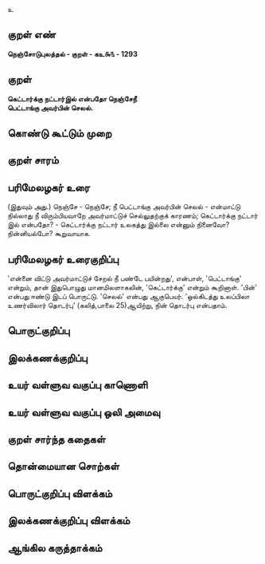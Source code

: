 உ

## குறள் எண் 

**நெஞ்சோடுபுலத்தல் - குறள் - கஉ௯௩ - 1293**

## குறள் 

**கெட்டார்க்கு நட்டார்இல் என்பதோ நெஞ்சேநீ  
பெட்டாங்கு அவர்பின் செலல்.** 

## கொண்டு கூட்டும் முறை


## குறள் சாரம் 


## பரிமேலழகர் உரை

(இதுவும் அது.) நெஞ்சே - நெஞ்சே; நீ பெட்டாங்கு அவர்பின் செலல் - என்மாட்டு நில்லாது நீ விரும்பியவாறே அவர்மாட்டுச் செல்லுதற்குக் காரணம்; கெட்டார்க்கு நட்டார் இல் என்பதோ? - கெட்டார்க்கு நட்டார் உலகத்து இல்லை என்னும் நினைவோ? நின்னியல்போ? கூறுவாயாக.

## பரிமேலழகர் உரைகுறிப்பு   

'என்னை விட்டு அவர்மாட்டுச் சேறல் நீ பண்டே பயின்றது', என்பாள், 'பெட்டாங்கு' என்றும், தான் இதுபொழுது மானமிலளாகலின், 'கெட்டார்க்கு' என்றும் கூறினாள். 'பின்' என்பது ஈண்டு இடப் பொருட்டு. 'செலல்' என்பது ஆகுபெயர். 'ஒல்கிடத்து உலப்பிலா உணர்விலார் தொடர்பு' (கலித்,பாலை 25)ஆயிற்று, நின் தொடர்பு என்பதாம்.

## பொருட்குறிப்பு 


## இலக்கணக்குறிப்பு  


## உயர் வள்ளுவ வகுப்பு காணொளி


## உயர் வள்ளுவ வகுப்பு ஒலி அமைவு 

 
## குறள் சார்ந்த கதைகள் 


## தொன்மையான சொற்கள்


## பொருட்குறிப்பு விளக்கம்


## இலக்கணக்குறிப்பு விளக்கம்


## ஆங்கில கருத்தாக்கம் 


